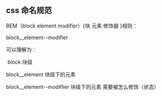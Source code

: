 ## css 命名规范

BEM（block element modifier）{块 元素 修饰器 }规则：

block__element--modifier

可以理解为：

​	block 块级

block__element 块级下的元素

block__element--modiflier  块级下的元素 需要被怎么修饰（状态）


